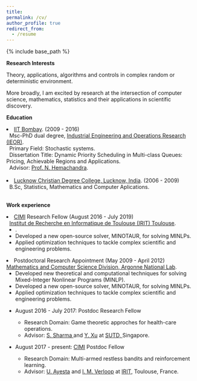 ```yaml
---
title: 
permalink: /cv/
author_profile: true
redirect_from:
  - /resume
---
```



{% include base_path %}

  
<b>Research Interests</b>

Theory, applications, algorithms and controls in complex random or deterministic environment. 

More broadly, I am excited by research at the intersection of computer science, mathematics, statistics and their applications in scientific discovery. 

<b>Education</b>
<li><a href="http://www.iitb.ac.in/">IIT Bombay</a>. (2009 - 2016) <br>
&nbsp Msc-PhD dual degree, <a href="http://www.ieor.iitb.ac.in/">Industrial Engineering and Operations Research (IEOR)</a>. <br>
&nbsp Primary Field: Stochastic systems. <br>
&nbsp Dissertation Title: Dynamic Priority Scheduling in Multi-class Queues: Pricing, Achievable Regions and Applications.<br>
&nbsp Advisor: <a href="http://www.ieor.iitb.ac.in/~nh">Prof. N. Hemachandra</a>.

<br>
<br>

<li><a href="http://www.iitd.ernet.in">Lucknow Christian Degree College, Lucknow,
India</a>. (2006 - 2009) <br>
&nbsp B.Sc, Statistics, Mathematics and Computer Aplications.

<br>
<br>

<b>Work experience</b>
<br>

<li><a href="http://www.cimi.univ-toulouse.fr/en/post-doctoral-fellowships" target="_blank">CIMI</a> Research Fellow (August 2016 - July 2019) <br>
&nbsp <a href="https://www.irit.fr/?lang=en"> Institut de Recherche en Informatique de Toulouse (IRIT) Toulouse</a>. 
<ul>
<li>. 
<li> Developed a new open-source solver, MINOTAUR, for solving MINLPs.
<li> Applied optimization techniques to tackle complex scientific and
engineering problems.
</ul>


<li>Postdoctoral Research Appointment (May 2009 -
April 2012) <br>
<a href="http://www.mcs.anl.gov">Mathematics and Computer Science Division,
Argonne National Lab</a>. 
<ul>
<li>Developed new theoretical and computational techniques
for solving Mixed-Integer Nonlinear Programs (MINLP). 
<li> Developed a new open-source solver, MINOTAUR, for solving MINLPs.
<li> Applied optimization techniques to tackle complex scientific and
engineering problems.
</ul>
  
  

* August 2016 - July 2017: Postdoc Research Fellow
  * Research Domain: Game theoretic approches for health-care operations.
  * Advisor: <a href = "https://esd.sutd.edu.sg/people/faculty/shrutivandana-sharma" target="_blank"> S. Sharma </a> and <a href = "https://esd.sutd.edu.sg/people/faculty/ying-xu" target="_blank">Y. Xu</a> at <a href="https://www.sutd.edu.sg/" target="_blank">SUTD, </a> Singapore.

* August 2017 - present: <a href="http://www.cimi.univ-toulouse.fr/en/post-doctoral-fellowships" target="_blank">CIMI</a>  Postdoc Fellow
  * Research Domain: Multi-armed restless bandits and reinforcement learning.
  * Advisor: <a href = "https://www.irit.fr/~Urtzi.Ayesta/" target="_blank">U. Ayesta</a> and <a href = "http://verloop.perso.enseeiht.fr/" target="_blank">I. M. Verloop</a> at <a href="https://www.irit.fr/" target="_blank">IRIT,</a> Toulouse, France. 
